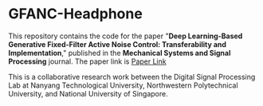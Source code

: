 # GFANC-Headphone
This repository contains the code for the paper "**Deep Learning-Based Generative Fixed-Filter Active Noise Control: Transferability and Implementation**," published in the **Mechanical Systems and Signal Processing** journal. The paper link is [Paper Link](https://www.sciencedirect.com/science/article/abs/pii/S0888327025009082)

This is a collaborative research work between the Digital Signal Processing Lab at Nanyang Technological University, Northwestern Polytechnical University, and National University of Singapore.
